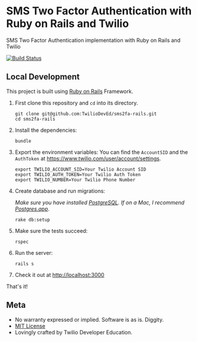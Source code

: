 # SMS Two Factor Authentication with Ruby on Rails and Twilio

SMS Two Factor Authentication implementation with Ruby on Rails and Twilio

[![Build Status](https://travis-ci.org/TwilioDevEd/sms2fa-rails.svg?branch=master)](https://travis-ci.org/TwilioDevEd/sms2fa-rails)

## Local Development

This project is built using [Ruby on Rails](http://rubyonrails.org/) Framework.

1. First clone this repository and `cd` into its directory.

   ```
   git clone git@github.com:TwilioDevEd/sms2fa-rails.git
   cd sms2fa-rails
   ```

1. Install the dependencies:
   ```
   bundle
   ```

1. Export the environment variables:
   You can find the `AccountSID` and the `AuthToken` at https://www.twilio.com/user/account/settings.
   ```
   export TWILIO_ACCOUNT_SID=Your Twilio Account SID
   export TWILIO_AUTH_TOKEN=Your Twilio Auth Token
   export TWILIO_NUMBER=Your Twilio Phone Number
   ```

1. Create database and run migrations:

   _Make sure you have installed [PostgreSQL](http://www.postgresql.org/). If on
   a Mac, I recommend [Postgres.app](http://postgresapp.com)_.

   ```
   rake db:setup
   ```

1. Make sure the tests succeed:
   ```
   rspec
   ```

1. Run the server:
   ```
   rails s
   ```

1. Check it out at [http://localhost:3000](http://localhost:3000)


That's it!

## Meta

* No warranty expressed or implied. Software is as is. Diggity.
* [MIT License](http://www.opensource.org/licenses/mit-license.html)
* Lovingly crafted by Twilio Developer Education.
